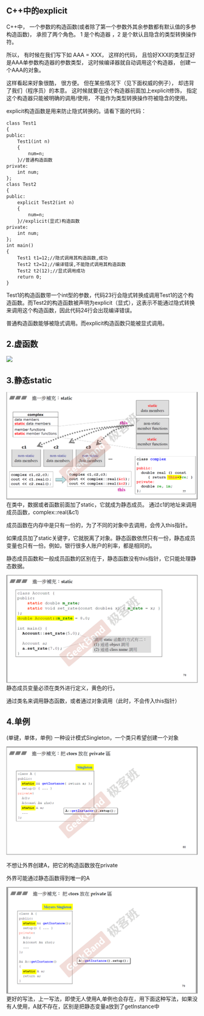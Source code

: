 ## C++中的explicit ##
C++中， 一个参数的构造函数(或者除了第一个参数外其余参数都有默认值的多参构造函数)， 承担了两个角色。 1 是个构造器 ，2 是个默认且隐含的类型转换操作符。

所以， 有时候在我们写下如 AAA = XXX， 这样的代码， 且恰好XXX的类型正好是AAA单参数构造器的参数类型， 这时候编译器就自动调用这个构造器， 创建一个AAA的对象。

这样看起来好象很酷， 很方便。 但在某些情况下（见下面权威的例子）， 却违背了我们（程序员）的本意。 这时候就要在这个构造器前面加上explicit修饰， 指定这个构造器只能被明确的调用/使用， 不能作为类型转换操作符被隐含的使用。

explicit构造函数是用来防止隐式转换的。请看下面的代码：

	class Test1
	{
	public:
	    Test1(int n)
	    {
	        num=n;
	    }//普通构造函数
	private:
	    int num;
	};
	class Test2
	{
	public:
	    explicit Test2(int n)
	    {
	        num=n;
	    }//explicit(显式)构造函数
	private:
	    int num;
	};
	int main()
	{
	    Test1 t1=12;//隐式调用其构造函数,成功
	    Test2 t2=12;//编译错误,不能隐式调用其构造函数
	    Test2 t2(12);//显式调用成功
	    return 0;
	}

Test1的构造函数带一个int型的参数，代码23行会隐式转换成调用Test1的这个构造函数。而Test2的构造函数被声明为explicit（显式），这表示不能通过隐式转换来调用这个构造函数，因此代码24行会出现编译错误。

普通构造函数能够被隐式调用。而explicit构造函数只能被显式调用。

## 2.虚函数 ##
![](https://i.imgur.com/rLgBzuh.png)

## 3.静态static ##
![image](https://github.com/RainbowLLL/Cpp_houjie/blob/master/slides_imgs/static.PNG)
在类中，数据或者函数前面加了static，它就成为静态成员。
通过c1的地址来调用成员函数，complex::real(&c1)

成员函数在内存中是只有一份的，为了不同的对象中去调用，会传入this指针。

如果成员加了static关键字，它就脱离了对象。静态函数依然只有一份，静态成员变量也只有一份。例如，银行很多人账户的利率，都是相同的。

静态成员函数和一般成员函数的区别在于，静态函数没有this指针，它只能处理静态数据。

![image](https://github.com/RainbowLLL/Cpp_houjie/blob/master/slides_imgs/static_account.PNG)
静态成员变量必须在类外进行定义，黄色的行。

通过类名来调用静态函数，或者通过对象调用（此时，不会传入this指针）

## 4.单例 ##
(单键，单体，单例)
一种设计模式Singleton，一个类只希望创建一个对象

![imgae](https://github.com/RainbowLLL/Cpp_houjie/blob/master/slides_imgs/singleton2.PNG)

不想让外界创建A，把它的构造函数放在private

外界可能通过静态函数得到唯一的A

![imgae](https://github.com/RainbowLLL/Cpp_houjie/blob/master/slides_imgs/singleton1.PNG)
更好的写法，上一写法，即使无人使用A,单例也会存在，用下面这种写法，如果没有人使用，A就不存在，区别是把静态变量a放到了getInstance中
